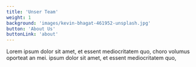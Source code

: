 ```yaml
---
title: 'Unser Team'
weight: 1
background: 'images/kevin-bhagat-461952-unsplash.jpg'
button: 'About Us'
buttonLink: 'about'
---
```


Lorem ipsum dolor sit amet, et essent mediocritatem quo, choro volumus oporteat an mei. ipsum dolor sit amet, et essent mediocritatem quo,

